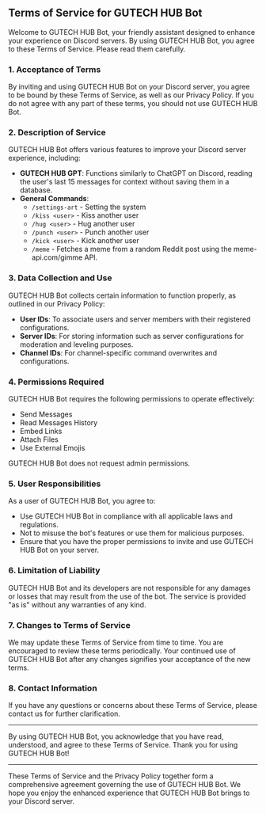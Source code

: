 ## Terms of Service for GUTECH HUB Bot

Welcome to GUTECH HUB Bot, your friendly assistant designed to enhance your experience on Discord servers. By using GUTECH HUB Bot, you agree to these Terms of Service. Please read them carefully.

### 1. Acceptance of Terms

By inviting and using GUTECH HUB Bot on your Discord server, you agree to be bound by these Terms of Service, as well as our Privacy Policy. If you do not agree with any part of these terms, you should not use GUTECH HUB Bot.

### 2. Description of Service

GUTECH HUB Bot offers various features to improve your Discord server experience, including:

- **GUTECH HUB GPT**: Functions similarly to ChatGPT on Discord, reading the user's last 15 messages for context without saving them in a database.
- **General Commands**: 
  - `/settings-art` - Setting the system
  - `/kiss <user>` - Kiss another user
  - `/hug <user>` - Hug another user
  - `/punch <user>` - Punch another user
  - `/kick <user>` - Kick another user
  - `/meme` - Fetches a meme from a random Reddit post using the meme-api.com/gimme API.

### 3. Data Collection and Use

GUTECH HUB Bot collects certain information to function properly, as outlined in our Privacy Policy:

- **User IDs**: To associate users and server members with their registered configurations.
- **Server IDs**: For storing information such as server configurations for moderation and leveling purposes.
- **Channel IDs**: For channel-specific command overwrites and configurations.

### 4. Permissions Required

GUTECH HUB Bot requires the following permissions to operate effectively:

- Send Messages
- Read Messages History
- Embed Links
- Attach Files
- Use External Emojis

GUTECH HUB Bot does not request admin permissions.

### 5. User Responsibilities

As a user of GUTECH HUB Bot, you agree to:

- Use GUTECH HUB Bot in compliance with all applicable laws and regulations.
- Not to misuse the bot's features or use them for malicious purposes.
- Ensure that you have the proper permissions to invite and use GUTECH HUB Bot on your server.

### 6. Limitation of Liability

GUTECH HUB Bot and its developers are not responsible for any damages or losses that may result from the use of the bot. The service is provided "as is" without any warranties of any kind.

### 7. Changes to Terms of Service

We may update these Terms of Service from time to time. You are encouraged to review these terms periodically. Your continued use of GUTECH HUB Bot after any changes signifies your acceptance of the new terms.

### 8. Contact Information

If you have any questions or concerns about these Terms of Service, please contact us for further clarification.

---

By using GUTECH HUB Bot, you acknowledge that you have read, understood, and agree to these Terms of Service. Thank you for using GUTECH HUB Bot!

---

These Terms of Service and the Privacy Policy together form a comprehensive agreement governing the use of GUTECH HUB Bot. We hope you enjoy the enhanced experience that GUTECH HUB Bot brings to your Discord server.
